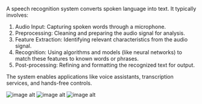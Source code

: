 A speech recognition system converts spoken language into text. It typically involves:

1. Audio Input: Capturing spoken words through a microphone.
2. Preprocessing: Cleaning and preparing the audio signal for analysis.
3. Feature Extraction: Identifying relevant characteristics from the audio signal.
4. Recognition: Using algorithms and models (like neural networks) to match these features to known words or phrases.
5. Post-processing: Refining and formatting the recognized text for output.

The system enables applications like voice assistants, transcription services, and hands-free controls.

![image alt](https://github.com/Mustufaa/speech_recognition_system/blob/1a8a09eb6949701099beae6e04e364364be6fd59/Screenshot%20(1).png)
![image alt](https://github.com/Mustufaa/speech_recognition_system/blob/2ec7a139989e7507287dc2924aa09ec9829a6f12/Screenshot%20(3).png)
![image alt](https://github.com/Mustufaa/speech_recognition_system/blob/f18ed2f8b41cf4301fa294a06e510d4cb1f7642d/Screenshot%20(4).png)
